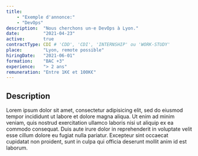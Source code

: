 ```yaml
---
title:
    - "Exemple d'annonce:"
    - "DevOps"
description:  "Nous cherchons un·e DevOps à Lyon."
date:         "2021-04-23"
active:       true
contractType: CDI # 'CDD', 'CDI', 'INTERNSHIP' ou 'WORK-STUDY'
place:        "Lyon, remote possible"
hiringDate:   "2021-06-01"
formation:    "BAC +3"
experience:   "> 2 ans"
remuneration: "Entre 1K€ et 100K€"
---
```


## Description

Lorem ipsum dolor sit amet, consectetur adipisicing elit, sed do eiusmod
tempor incididunt ut labore et dolore magna aliqua. Ut enim ad minim veniam,
quis nostrud exercitation ullamco laboris nisi ut aliquip ex ea commodo
consequat. Duis aute irure dolor in reprehenderit in voluptate velit esse
cillum dolore eu fugiat nulla pariatur. Excepteur sint occaecat cupidatat non
proident, sunt in culpa qui officia deserunt mollit anim id est laborum.
